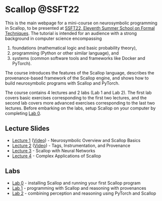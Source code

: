 # Scallop @SSFT22

This is the main webpage for a mini-course on neurosymbolic programming in Scallop, to be presented at
[SSFT22, Eleventh Summer School on Formal Techniques](https://fm.csl.sri.com/SSFT22/).
The tutorial is intended for an audience with a strong background in computer science encompassing
1) foundations (mathematical logic and basic probability theory),
2) programming (Python or other similar language), and
3) systems (common software tools and frameworks like Docker and PyTorch).

The course introduces the features of the Scallop language, describes the provenance-based framework
of the Scallop engine, and shows how to build neurosymbolic programs with Scallop and PyTorch.

The course contains 4 lectures and 2 labs (Lab 1 and Lab 2).
The first lab covers basic exercises corresponding to the first two lectures, and the second lab
covers more advanced exercises corresponding to the last two lectures.
Before embarking on the labs, setup Scallop on your computer by completing [Lab 0](/ssft22/lab0.html).

## Lecture Slides

- [Lecture 1](/ssft22/lectures/lecture-1.pdf) ([Video](https://drive.google.com/file/d/17En24U05P9FG4V9LmJ4tMqrVNzHh6atx/view?usp=sharing)) - Neurosymbolic Overview and Scallop Basics
- [Lecture 2](/ssft22/lectures/lecture-2.pdf) ([Video](https://drive.google.com/file/d/1rkzv3LtVZUeOOqaqIqWqAzzI3bS0V8bi/view?usp=sharing)) - Tags, Instrumentation, and Provenance
- [Lecture 3](/ssft22/lectures/lecture-3.pdf) - Scallop with Neural Networks
- [Lecture 4](/ssft22/lectures/lecture-4.pdf) - Complex Applications of Scallop

## Labs

- [Lab 0](/ssft22/lab0.html) - installing Scallop and running your first Scallop program
- [Lab 1](/ssft22/lab1.html) - programming with Scallop and reasoning with provenances
- [Lab 2](/ssft22/lab2.html) - combining perception and reasoning using PyTorch and Scallop
